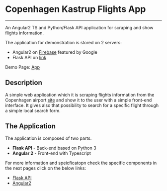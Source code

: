 # Copenhagen Kastrup Flights App
---------
An Angular2 TS and Python/Flask API application for scraping and show flights information.

The application for demonstration is stored on 2 servers:

* Angular2 on [Firebase](https://firebase.google.com/docs/hosting/) featured by Google
* Flask API on [link]() 

Demo Page: [App]()

## Description

A simple web application which it is scraping flights information from the Copenhagen airport [site](https://www.cph.dk/en/) and show it to the user with a simple front-end interface. It gives also that possibility to search for a specific flight through a simple local search form.

## The Application
The application is composed of two parts.

* **Flask API** - Back-end based on Python 3
* **Angular 2** - Front-end with Typescript

For more information and speicficatopn check the specific components in the next pages click on the below links:

* [Flask API](https://github.com/Jakub41/Flights-Scraper-CPH-Kastrup/tree/master/FlaskAPI-BackEnd)
* [Angular2](https://github.com/Jakub41/Flights-Scraper-CPH-Kastrup/tree/master/Angular2-FrontEnd)
